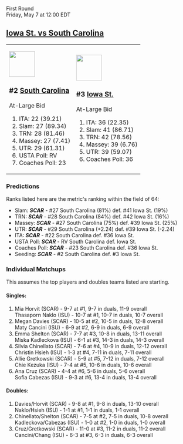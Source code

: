 First Round  
Friday, May 7 at 12:00 EDT
## [Iowa St. vs South Carolina](https://www.ncaa.com/game/5833669) 

<table><tr><td>  

<a href="../index.md"><img src="https://www.ncaa.com/sites/default/files/images/logos/schools/s/south-carolina.70.png" width="70" height="70" /></a>  

<h3>#2 <a href="../index.md">South Carolina</a></h3>  

At-Large Bid  

<ol>  
<li>ITA: 22 (39.21)</li>  
<li>Slam: 27 (89.34)</li>  
<li>TRN: 28 (81.46)</li>  
<li>Massey: 27 (7.41)</li>  
<li>UTR: 29 (61.31)</li>  
<li>USTA Poll: RV</li>  
<li>Coaches Poll: 23</li>  
</ol>  

</td><td>  

<a href="../index.md"><img src="https://www.ncaa.com/sites/default/files/images/logos/schools/i/iowa-st.70.png" width="70" height="70" /></a>  

<h3>#3 <a href="../index.md">Iowa St.</a></h3>  

At-Large Bid  

<ol>  
<li>ITA: 36 (22.35)</li>  
<li>Slam: 41 (86.71)</li>  
<li>TRN: 42 (78.56)</li>  
<li>Massey: 39 (6.76)</li>  
<li>UTR: 39 (59.07)</li>  
<li>Coaches Poll: 36</li>  
</ol>  

</td></tr></table>  

### Predictions  

Ranks listed here are the metric's ranking within the field of 64:  
- Slam: ***SCAR*** - #27 South Carolina (81%) def. #41 Iowa St. (19%)  
- TRN: ***SCAR*** - #28 South Carolina (84%) def. #42 Iowa St. (16%)  
- Massey: ***SCAR*** - #27 South Carolina (75%) def. #39 Iowa St. (25%)  
- UTR: ***SCAR*** - #29 South Carolina (+2.24) def. #39 Iowa St. (-2.24)  
- ITA: ***SCAR*** - #22 South Carolina def. #36 Iowa St.  
- USTA Poll: ***SCAR*** - RV South Carolina def. Iowa St.  
- Coaches Poll: ***SCAR*** - #23 South Carolina def. #36 Iowa St.  
- Seeding: ***SCAR*** - #2 South Carolina def. #3 Iowa St.  

### Individual Matchups  

This assumes the top players and doubles teams listed are starting.  

#### Singles:  
1. Mia Horvit (SCAR) - 9-7 at #1, 9-7 in duals, 11-9 overall  
   Thasaporn Naklo (ISU) - 10-7 at #1, 10-7 in duals, 10-7 overall
2. Megan Davies (SCAR) - 10-5 at #2, 10-5 in duals, 12-8 overall  
   Maty Cancini (ISU) - 6-9 at #2, 6-9 in duals, 6-9 overall
3. Emma Shelton (SCAR) - 7-7 at #3, 10-8 in duals, 13-11 overall  
   Miska Kadleckova (ISU) - 6-1 at #3, 14-3 in duals, 14-3 overall
4. Silvia Chinellato (SCAR) - 7-6 at #4, 10-9 in duals, 12-12 overall  
   Christin Hsieh (ISU) - 1-3 at #4, 7-11 in duals, 7-11 overall
5. Allie Gretkowski (SCAR) - 5-9 at #5, 7-12 in duals, 7-12 overall  
   Chie Kezuka (ISU) - 7-4 at #5, 10-6 in duals, 10-6 overall
6. Ana Cruz (SCAR) - 4-4 at #6, 5-6 in duals, 5-6 overall  
   Sofia Cabezas (ISU) - 9-3 at #6, 13-4 in duals, 13-4 overall

#### Doubles:  
1. Davies/Horvit (SCAR) - 9-8 at #1, 9-8 in duals, 13-10 overall  
   Naklo/Hsieh (ISU) - 1-1 at #1, 1-1 in duals, 1-1 overall
2. Chinellato/Shelton (SCAR) - 7-5 at #2, 7-5 in duals, 10-8 overall  
   Kadleckova/Cabezas (ISU) - 1-0 at #2, 1-0 in duals, 1-0 overall
3. Cruz/Gretkowski (SCAR) - 11-0 at #3, 11-2 in duals, 11-2 overall  
   Cancini/Chang (ISU) - 6-3 at #3, 6-3 in duals, 6-3 overall